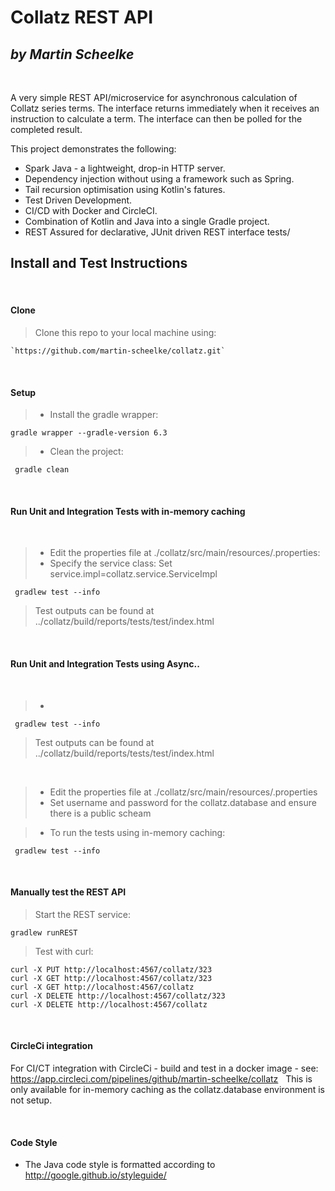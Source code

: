 # Collatz REST API
_by Martin Scheelke_
---
&nbsp;
&nbsp;

A very simple REST API/microservice for asynchronous calculation of Collatz series terms.
The interface returns immediately when it receives an instruction to calculate a term. The interface
can then be polled for the completed result.
 
This project demonstrates the following:

- Spark Java - a lightweight, drop-in HTTP server.
- Dependency injection without using a framework such as Spring.
- Tail recursion optimisation using Kotlin's fatures.
- Test Driven Development.
- CI/CD with Docker and CircleCI.
- Combination of Kotlin and Java into a single Gradle project.
- REST Assured for declarative, JUnit driven REST interface tests/ 

## Install and Test Instructions 

&nbsp;
&nbsp;

#### Clone
 
> Clone this repo to your local machine using:
```
`https://github.com/martin-scheelke/collatz.git`
```

&nbsp;  

#### Setup

> - Install the gradle wrapper: 
  ```shell script
  gradle wrapper --gradle-version 6.3
  ```
> - Clean the project:
 ```shell script
  gradle clean
  ```


&nbsp;

#### Run Unit and Integration Tests with in-memory caching

&nbsp;

> - Edit the properties file at ./collatz/src/main/resources/.properties:
> - Specify the service class: Set service.impl=collatz.service.ServiceImpl

```shell script
 gradlew test --info
 ```

> Test outputs can be found at ../collatz/build/reports/tests/test/index.html

&nbsp;

#### Run Unit and Integration Tests using Async..

&nbsp;
> - 
```shell script
 gradlew test --info
 ```

> Test outputs can be found at ../collatz/build/reports/tests/test/index.html

&nbsp;
> - Edit the properties file at ./collatz/src/main/resources/.properties
> - Set  username and password for the collatz.database and ensure there is a public scheam

> - To run the tests using in-memory caching:
```shell script
 gradlew test --info
 ```

&nbsp;

#### Manually test the REST API

> Start the REST service:

```shell script
gradlew runREST
```

> Test with curl:
```shell script
curl -X PUT http://localhost:4567/collatz/323
curl -X GET http://localhost:4567/collatz/323
curl -X GET http://localhost:4567/collatz
curl -X DELETE http://localhost:4567/collatz/323
curl -X DELETE http://localhost:4567/collatz
```
&nbsp;

#### CircleCi integration

For CI/CT integration with CircleCi - build and test in a docker image - see:
&nbsp;
https://app.circleci.com/pipelines/github/martin-scheelke/collatz
&nbsp;
This is only available for in-memory caching as the collatz.database environment is not setup.

&nbsp;

#### Code Style

- The Java code style is formatted according to http://google.github.io/styleguide/